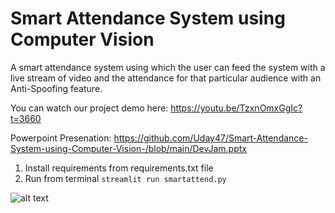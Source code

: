 # Smart Attendance System using Computer Vision
A smart attendance system using which the user can feed the system with a live stream of video and the attendance for that particular audience with an Anti-Spoofing feature.

You can watch our project demo here:
https://youtu.be/TzxnOmxGgIc?t=3660

Powerpoint Presenation: https://github.com/Uday47/Smart-Attendance-System-using-Computer-Vision-/blob/main/DevJam.pptx

1. Install requirements from requirements.txt file
2. Run from terminal
```streamlit run smartattend.py```


![alt text](https://github.com/Uday47/Smart-Attendance-System-using-Computer-Vision-/blob/main/not%20live.png)
